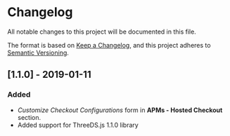 # Changelog
All notable changes to this project will be documented in this file.

The format is based on [Keep a Changelog](https://keepachangelog.com/en/1.0.0/),
and this project adheres to [Semantic Versioning](https://semver.org/spec/v2.0.0.html).

## [1.1.0] - 2019-01-11
### Added
- *Customize Checkout Configurations* form in **APMs - Hosted Checkout** section.
- Added support for ThreeDS.js 1.1.0 library